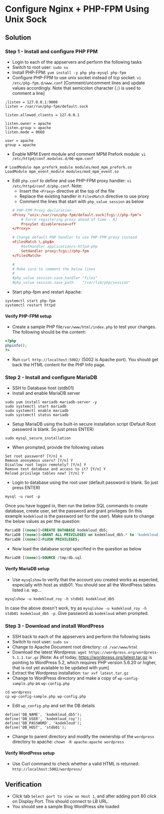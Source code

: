 # Configure Nginx + PHP-FPM Using Unix Sock
## Solution
### Step 1 - Install and configure PHP FPM
* Login to each of the appservers and perform the following tasks
* Switch to root user: `sudo su`
* Install PHP-FPM: `yum install -y php php-mysql php-fpm`
* Configure PHP-FPM to use unix socket instead of tcp socket: `vi /etc/php-fpm.d/www.conf` [Comment/uncomment lines and update values accordingly. Note that semicolon character (`;`) is used to comment a line]
```
;listen = 127.0.0.1:9000
listen = /var/run/php-fpm/default.sock

listen.allowed_clients = 127.0.0.1

listen.owner = apache
listen.group = apache
listen.mode = 0660

user = apache
group = apache
```
* Enable MPM Event module and comment MPM Prefork module: `vi /etc/httpd/conf.modules.d/00-mpm.conf`
```
# LoadModule mpm_prefork_module modules/mod_mpm_prefork.so
LoadModule mpm_event_module modules/mod_mpm_event.so
```
* Edit `php.conf` to define and use PHP-FPM proxy handler: `vi /etc/httpd/conf.d/php.conf`. Note:
  * Insert the `<Proxy>` directive at the top of the file
  * Replace the existing handler in `FilesMatch` directive to use proxy
  * Comment the lines that start with `php_value session` as below
  ```conf
  # PHP-FPM Proxy declaration
  <Proxy "unix:/var/run/php-fpm/default.sock|fcgi://php-fpm">
	  # Force registering proxy ahead of time - AJ
      ProxySet disablereuse=off
  </Proxy>

  # Change default PHP handler to use PHP-FPM proxy instead
  <FilesMatch \.php$>
	  #SetHandler application/x-httpd-php
	  SetHandler proxy:fcgi://php-fpm
  </FilesMatch>

  #
  # Make sure to comment the below lines
  #
  #php_value session.save_handler "files"
  #php_value session.save_path    "/var/lib/php/session"
  ```
* Start php-fpm and restart Apache:
```
systemctl start php-fpm
systemctl restart httpd
```
#### Verify PHP-FPM setup
* Create a sample PHP file`/var/www/html/index.php` to test your changes. The following should be the content:
```php
<?php
phpinfo();
?>
```
* Run `curl http://localhost:5002/` (5002 is Apache port). You should get back the HTML content for the PHP Info page.

### Step 2 - Install and configure MariaDB
* SSH to Database host (stdb01)
* Install and enable MariaDB server
```UNIX
sudo yum install mariadb mariadb-server -y
sudo systemctl start mariadb
sudo systemctl enable mariadb
sudo systemctl status mariadb
```
* Setup MariaDB using the built-in secure installation script (Default Root password is blank. So just press ENTER)
```UNIX
sudo mysql_secure_installation
```
* When prompted, provide the following values
```
Set root password? [Y/n] n
Remove anonymous users? [Y/n] Y
Disallow root login remotely? [Y/n] Y
Remove test database and access to it? [Y/n] Y
Reload privilege tables now? [Y/n] Y
```
* Login to database using the root user (default password is blank. So just press ENTER)
```UNIX
mysql -u root -p
```
Once you have logged in, then run the below SQL commands to create database, create user, set the password and grant privileges (In this example `kodekloud` is the password set for the user). Make sure to change the below values as per the question:
```SQL
MariaDB [(none)]>CREATE DATABASE kodekloud_db5;
MariaDB [(none)]>GRANT ALL PRIVILEGES on kodekloud_db5.* to 'kodekloud_roy'@'%' identified by 'kodekloud';
MariaDB [(none)]>FLUSH PRIVILEGES;

```
* Now load the database script specified in the question as below
```SQL
MariaDB [(none)]>SOURCE /tmp/db.sql
```
#### Verify MariaDB setup
* Use `mysqlshow` to verify that the account you created works as expected, especially with host as stdb01. You should see all the WordPress tables listed i.e. wp...
```UNIX
mysqlshow -u kodekloud_roy -h stdb01 kodekloud_db5
```
In case the above doesn't work, try as `mysqlshow -u kodekloud_roy -h stdb01 kodekloud_db5 -p`. Give password as `kodekloud` when prompted.

### Step 3 - Download and install WordPress
* SSH back to each of the appservers and perform the following tasks 
* Switch to root user: `sudo su`
* Change to Apache Document root directory: `cd /var/www/html`
* Download the latest Wordpress: `wget https://wordpress.org/wordpress-5.1.1.tar.gz` [Note: As of today, https://wordpress.org/latest.tar.gz is pointing to WordPress 5.2, which requires PHP version 5.6.20 or higher, that is not yet available to be updated with yum]
* Extract the Wordpress installation: `tar xvf latest.tar.gz`
* Change to WordPress directory and make a copy of `wp-config-sample.php` as `wp-config.php`
```UNIX
cd wordpress
cp wp-config-sample.php wp-config.php
```
* Edit `wp_config.php` and set the DB details
```
define('DB_NAME', 'kodekloud_db5');
define('DB_USER', 'kodekloud_roy');
define('DB_PASSWORD', 'kodekloud');
define('DB_HOST', 'stdb01');
```
* Change to parent directory and modify the ownership of the `wordpress` directory to apache: `chown -R apache:apache wordpress` 

#### Verify WordPress setup
* Use Curl command to check whether a valid HTML is returned: `http://localhost:5002/wordpress/`

## Verification
* Click tab `Select port to view on Host 1`, and after adding port 80 click on Display Port. This should connect to LB URL.
* You should see a sample Blog WordPress site loaded